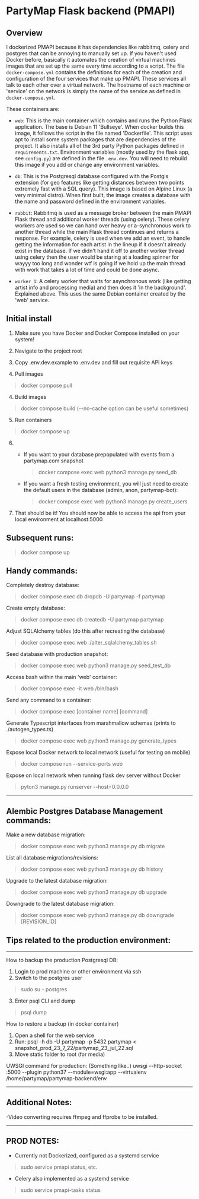 # PartyMap Flask backend (PMAPI)

## Overview

I dockerized PMAPI because it has dependencies like rabbitmq, celery and postgres that can be annoying to manually set up. If you haven't used Docker before, basically it automates the creation of virtual machines images that are set up the same every time according to a script. The file `docker-compose.yml` contains the definitions for each of the creation and configuration of the four services that make up PMAPI. These services all talk to each other over a virtual network. The hostname of each machine or 'service' on the network is simply the name of the service as defined in `docker-compose.yml`.

These containers are:

- `web`: This is the main container which contains and runs the Python Flask application. The base is Debian 11 'Bullseye'. When docker builds this image, it follows the script in the file named 'Dockerfile'. This script uses apt to install some system packages that are dependencies of the project. It also installs all of the 3rd party Python packages defined in `requirements.txt`. Environment variables (mostly used by the flask app, see `config.py`) are defined in the file `.env.dev`. You will need to rebuild this image if you add or change any environment variables.

- `db`: This is the Postgresql database configured with the Postgis extension (for geo features like getting distances between two points extremely fast with a SQL query). This image is based on Alpine Linux (a very minimal distro). When first built, the image creates a database with the name and password defined in the environment variables.

- `rabbit`: Rabbitmq is used as a message broker between the main PMAPI Flask thread and additional worker threads (using celery). These celery workers are used so we can hand over heavy or a-synchronous work to another thread while the main Flask thread continues and returns a response. For example, celery is used when we add an event, to handle getting the information for each artist in the lineup if it doesn't already exist in the database. If we didn't hand it off to another worker thread using celery then the user would be staring at a loading spinner for wayyy too long and wonder wtf is going if we hold up the main thread with work that takes a lot of time and could be done async.

- `worker_1`: A celery worker that waits for asynchronous work (like getting artist info and processing media) and then does it 'in the background'. Explained above. This uses the same Debian container created by the 'web' service.

## Initial install

1. Make sure you have Docker and Docker Compose installed on your system!

2. Navigate to the project root

3. Copy .env.dev.example to .env.dev and fill out requisite API keys

3. Pull images
> docker compose pull

4. Build images
> docker compose build (--no-cache option can be useful sometimes)

5. Run containers
> docker compose up

6. 
	- If you want to your database prepopulated with events from a partymap.com snapshot

		> docker compose exec web python3 manage.py seed_db

	- If you want a fresh testing environment, you will just need to create the default users in the database (admin, anon, partymap-bot):

		> docker compose exec web python3 manage.py create_users

7. That should be it! You should now be able to access the api from your local environment at localhost:5000



## Subsequent runs: 

> docker compose up

## Handy commands:


Completely destroy database:
> docker compose exec db dropdb -U partymap -f partymap

Create empty database:
> docker compose exec db createdb -U partymap partymap

Adjust SQLAlchemy tables (do this after recreating the database)
> docker compose exec web ./alter_sqlalchemy_tables.sh

Seed database with production snapshot:
> docker compose exec web python3 manage.py seed_test_db

Access bash within the main 'web' container:
> docker compose exec -it web /bin/bash

Send any command to a container:
> docker compose exec [container name] [command]

Generate Typescript interfaces from marshmallow schemas (prints to ./autogen_types.ts)
> docker compose exec web python3 manage.py generate_types

Expose local Docker network to local network (useful for testing on mobile)
> docker compose run --service-ports web

Expose on local network when running flask dev server without Docker
> pyton3 manage.py runserver --host=0.0.0.0

_____________________________

## Alembic Postgres Database Management commands:

Make a new database migration:
> docker compose exec web python3 manage.py db migrate

List all database migrations/revisions:
> docker compose exec web python3 manage.py db history
	
Upgrade to the latest database migration:
> docker compose exec web python3 manage.py db upgrade

Downgrade to the latest database migration:
> docker compose exec web python3 manage.py db downgrade [REVISION_ID]


## Tips related to the production environment:
_____________________________________________________________________________

How to backup the production Postgresql DB:
1) Login to prod machine or other environment via ssh
2) Switch to the postgres user
> sudo su - postgres
3) Enter psql CLI and dump
> psql 
> dump

How to restore a backup (in docker container)
1) Open a shell for the web service
2) Run: psql -h db -U partymap -p 5432 partymap < snapshot_prod_23_7_22/partymap_23_jul_22.sql
3) Move static folder to root (for media)


UWSGI command for production:
(Something like..) uwsgi --http-socket :5000 --plugin python37 --module=wsgi:app --virtualenv /home/partymap/partymap-backend/env

_______________________________________________________________________________


## Additional Notes: 

-Video converting requires ffmpeg and ffprobe to be installed.

_______________________________________________________________________________


## PROD NOTES:
- Currently not Dockerized, configured as a systemd service
> sudo service pmapi status, etc.
- Celery also implemented as a systemd service
> sudo service pmapi-tasks status
